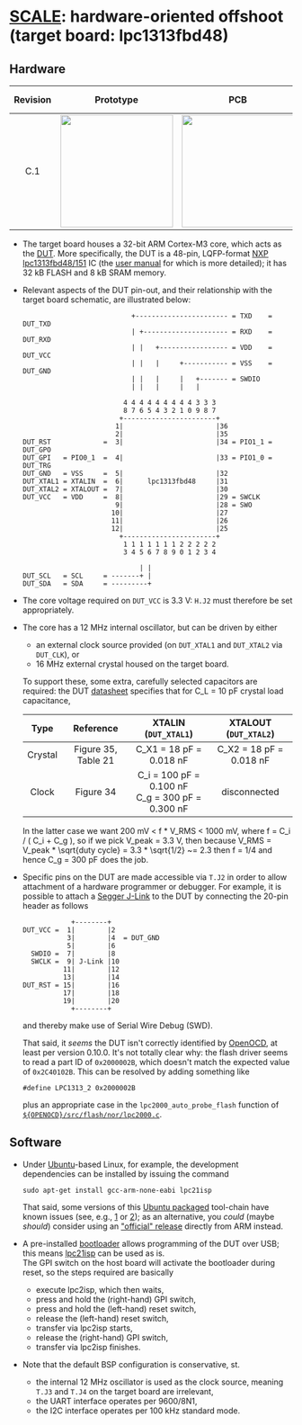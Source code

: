 # [SCALE](http://www.github.com/danpage/scale): hardware-oriented offshoot (target board: lpc1313fbd48)

<!--- -------------------------------------------------------------------- --->

## Hardware 

Revision | Prototype                                                                                                 | PCB                                                                                           | Design files                                                                                                                                                                                                                 |
:------: | :-------------------------------------------------------------------------------------------------------: | :-------------------------------------------------------------------------------------------: | :--------------------------------------------------------------------------------------------------------------------------------------------------------------------------------------------------------------------------: |
C.1      | <a href='./image/board-prototype_rev_c.jpg'><img src='./image/board-prototype_rev_c.jpg' width='200'></a> | <a href='./image/board-pcb_rev_c.jpg'><img src='./image/board-pcb_rev_c.jpg' width='200'></a> | [schematic](./board.sch) (plus [PDF](./board.pdf)), [board](./board.brd), [BOM](./board.csv), [OSH Park (PCB)](http://www.oshpark.com/shared_projects/dp9i0DIr), [Octopart (BOM)](http://www.octopart.com/bom-tool/5ZnEZk9y) |

- The target board houses a
  32-bit ARM Cortex-M3
  core, which acts as the 
  [DUT](http://en.wikipedia.org/wiki/Device_under_test).
  More specifically, the DUT is a
  48-pin, LQFP-format
  [NXP lpc1313fbd48/151](http://www.nxp.com/docs/en/data-sheet/LPC1311_13_42_43.pdf)
  IC (the
  [user manual](http://www.nxp.com/docs/en/user-guide/UM10375.pdf)
  for which is more detailed); 
  it has 32 kB FLASH and 8 kB SRAM memory.

- Relevant aspects of the DUT pin-out, and their relationship with the
  target board schematic, are illustrated below:

  ```
                             +----------------------- = TXD    = DUT_TXD
                             | +--------------------- = RXD    = DUT_RXD
                             | |   +----------------- = VDD    = DUT_VCC
                             | |   |     +----------- = VSS    = DUT_GND
                             | |   |     |   +------- = SWDIO
                             | |   |     |   |
                                           
                           4 4 4 4 4 4 4 4 4 3 3 3
                           8 7 6 5 4 3 2 1 0 9 8 7
                          +-----------------------+
                         1|                       |36
                         2|                       |35 
  DUT_RST             =  3|                       |34 = PIO1_1 = DUT_GPO
  DUT_GPI   = PIO0_1  =  4|                       |33 = PIO1_0 = DUT_TRG
  DUT_GND   = VSS     =  5|                       |32
  DUT_XTAL1 = XTALIN  =  6|      lpc1313fbd48     |31
  DUT_XTAL2 = XTALOUT =  7|                       |30
  DUT_VCC   = VDD     =  8|                       |29 = SWCLK
                         9|                       |28 = SWO
                        10|                       |27
                        11|                       |26
                        12|                       |25
                          +-----------------------+
                           1 1 1 1 1 1 1 2 2 2 2 2
                           3 4 5 6 7 8 9 0 1 2 3 4

                               | |
  DUT_SCL   = SCL     = -------+ |
  DUT_SDA   = SDA     = ---------+
  ```

- The core voltage required on `DUT_VCC` is 3.3 V: 
  `H.J2` must therefore be set appropriately.

- The core has a
  12 MHz
  internal oscillator, but can be driven by either 

  - an external clock source provided (on `DUT_XTAL1` and `DUT_XTAL2` via `DUT_CLK`),
    or
  - 16 MHz external crystal housed on the target board.

  To support these, some extra, carefully selected capacitors
  are required: the DUT
  [datasheet](http://www.nxp.com/docs/en/data-sheet/LPC1311_13_42_43.pdf)
  specifies that for C_L = 10 pF crystal load capacitance,

  | Type    | Reference             | XTALIN  (`DUT_XTAL1`)                                  | XTALOUT (`DUT_XTAL2`)   |
  |:-------:|:---------------------:|:------------------------------------------------------:|:-----------------------:|
  | Crystal | Figure 35, Table  21  | C_X1 =  18 pF = 0.018 nF                               | C_X2 = 18 pF = 0.018 nF |
  | Clock   | Figure 34             | C_i  = 100 pF = 0.100 nF <br/> C_g = 300 pF = 0.300 nF | disconnected            |

  In the latter case we want 200 mV < f * V_RMS < 1000 mV, where
  f = C_i / ( C_i + C_g ),
  so if we pick V_peak = 3.3 V, then because
  V_RMS  = V_peak * \sqrt{duty cycle}
         = 3.3    * \sqrt{1/2}
        ~= 2.3
  then f = 1/4 and hence C_g = 300 pF does the job.

- Specific pins on the DUT are made accessible via `T.J2` in order to
  allow attachment of a hardware programmer or debugger.
  For example, it is possible to attach a
  [Segger J-Link](http://www.segger.com/admin/uploads/productDocs/UM08001_JLink.pdf)
  to the DUT by connecting the 20-pin header as follows

  ```
              +--------+
  DUT_VCC =  1|        |2
             3|        |4  = DUT_GND
             5|        |6
    SWDIO =  7|        |8
    SWCLK =  9| J-Link |10
            11|        |12
            13|        |14
  DUT_RST = 15|        |16
            17|        |18
            19|        |20
              +--------+
  ```
               
  and thereby make use of Serial Wire Debug (SWD).

  That said, it *seems* the DUT isn't correctly identified by 
  [OpenOCD](http://openocd.org),
  at least per version 0.10.0.  It's not totally clear why: the flash 
  driver seems to read a part ID of `0x2000002B`, which doesn't match 
  the expected value of `0x2C40102B`.  This can be resolved by adding 
  something like

  ```
  #define LPC1313_2 0x2000002B
  ```
 
  plus an appropriate case in the `lpc2000_auto_probe_flash` function 
  of
  [`${OPENOCD}/src/flash/nor/lpc2000.c`](http://sourceforge.net/p/openocd/code/ci/master/tree/src/flash/nor/lpc2000.c).

<!--- -------------------------------------------------------------------- --->

## Software

- Under
  [Ubuntu](http://www.ubuntu.com)-based
  Linux, for example, 
  the development dependencies can be installed 
  by issuing the command

  ```
  sudo apt-get install gcc-arm-none-eabi lpc21isp
  ```

  That said, some versions of this 
  [Ubuntu packaged](https://launchpad.net/ubuntu/+source/gcc-arm-none-eabi) 
  tool-chain have known issues 
  (see, e.g., [1](https://bugs.launchpad.net/gcc-arm-embedded/+bug/1722849)
              or
              [2](https://bugs.launchpad.net/gcc-arm-embedded/+bug/1502611));
  as an alternative, you *could* (maybe *should*) consider using an 
  ["official" release](https://developer.arm.com/tools-and-software/open-source-software/developer-tools/gnu-toolchain)
  directly from ARM instead.

- A pre-installed 
  [bootloader](http://en.wikipedia.org/wiki/Booting)
  allows programming of the DUT over USB;
  this means
  [lpc21isp](http://sourceforge.net/projects/lpc21isp)
  can be used as is.  
  The GPI switch on the host board will activate the bootloader during 
  reset, so the steps required are basically

  - execute lpc2isp, which then waits,
  - press and hold the (right-hand) GPI   switch,  
  - press and hold the  (left-hand) reset switch,
  - release        the  (left-hand) reset switch,
  - transfer via lpc2isp starts,
  - release        the (right-hand) GPI   switch,
  - transfer via lpc2isp finishes.

- Note that the default BSP configuration is conservative, st.

  - the
    internal 12 MHz oscillator
    is used as the clock source,
    meaning `T.J3` and `T.J4` on the target board 
    are irrelevant,
  - the 
    UART 
    interface operates per 9600/8N1,
  - the
    I2C
    interface operates per 100 kHz standard mode.

<!--- -------------------------------------------------------------------- --->

